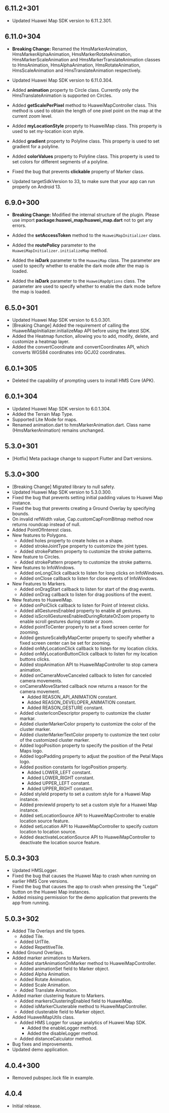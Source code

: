 ## 6.11.2+301

- Updated Huawei Map SDK version to 6.11.2.301.

## 6.11.0+304

- **Breaking Change:** Renamed the HmsMarkerAnimation, HmsMarkerAlphaAnimation, HmsMarkerRotateAnimation, HmsMarkerScaleAnimation and HmsMarkerTranslateAnimation classes to HmsAnimation, HmsAlphaAnimation, HmsRotateAnimation, HmsScaleAnimation and HmsTranslateAnimation respectively. 

- Updated Huawei Map SDK version to 6.11.0.304.
- Added **animation** property to Circle class. Currently only the HmsTranslateAnimation is supported on Circles.
- Added **getScalePerPixel** method to HuaweiMapController class. This method is used to obtain the length of one pixel point on the map at the current zoom level.
- Added **myLocationStyle** property to HuaweiMap class. This property is used to set my-location icon style.
- Added **gradient** property to Polyline class. This property is used to set gradient for a polyline.
- Added **colorValues** property to Polyline class. This property is used to set colors for different segments of a polyline.
- Fixed the bug that prevents **clickable** property of Marker class. 
- Updated targetSdkVersion to 33, to make sure that your app can run properly on Android 13.

## 6.9.0+300

- **Breaking Change:** Modified the internal structure of the plugin. Please use import **package:huawei_map/huawei_map.dart** not to get any errors.

- Added the **setAccessToken** method to the `HuaweiMapInitializer` class.
- Added the **routePolicy** parameter to the `HuaweiMapInitializer.initializeMap` method.
- Added the **isDark** parameter to the `HuaweiMap` class. The parameter are used to specify whether to enable the dark mode after the map is loaded.
- Added the **isDark** parameter to the `HuaweiMapOptions` class. The parameter are used to specify whether to enable the dark mode before the map is loaded.

## 6.5.0+301

- Updated Huawei Map SDK version to 6.5.0.301.
- [Breaking Change] Added the requirement of calling the HuaweiMapInitializer.initializeMap API before using the latest SDK.
- Added the Heatmap function, allowing you to add, modify, delete, and customize a heatmap layer.
- Added the convertCoordinate and convertCoordinates API, which converts WGS84 coordinates into GCJ02 coordinates.

## 6.0.1+305

- Deleted the capability of prompting users to install HMS Core (APK).

## 6.0.1+304

- Updated Huawei Map SDK version to 6.0.1.304.
- Added the Terrain Map Type.
- Supported Lite Mode for maps.
- Renamed animation.dart to hmsMarkerAnimation.dart. Class name (HmsMarkerAnimation) remains unchanged.

## 5.3.0+301

- [Hotfix] Meta package change to support Flutter and Dart versions.

## 5.3.0+300

- [Breaking Change] Migrated library to null safety.
- Updated Huawei Map SDK version to 5.3.0.300.
- Fixed the bug that prevents setting initial padding values to Huawei Map instance.
- Fixed the bug that prevents creating a Ground Overlay by specifying bounds.
- On invalid refWidth value, Cap.customCapFromBitmap method now returns roundcap instead of null.
- Added PointOfInterest class.
- New features to Polygons.
  - Added holes property to create holes on a shape.
  - Added strokeJointType property to customize the joint types.
  - Added strokePattern property to customize the stroke patterns.
- New feature to Circles.
  - Added strokePattern property to customize the stroke patterns.
- New features to InfoWindows.
  - Added onLongClick callback to listen for long clicks on InfoWindows.
  - Added onClose callback to listen for close events of InfoWindows.
- New Features to Markers.
  - Added onDragStart callback to listen for start of the drag events.
  - Added onDrag callback to listen for drag positions of the event.
- New features to HuaweiMap.
  - Added onPoiClick callback to listen for Point of Interest clicks.
  - Added allGesturesEnabled property to enable all gestures.
  - Added isScrollGesturesEnabledDuringRotateOrZoom property to enable scroll gestures during rotate or zoom.
  - Added pointToCenter property to set a fixed screen center for zooming.
  - Added gestureScaleByMapCenter property to specify whether a fixed screen center can be set for zooming.
  - Added onMyLocationClick callback to listen for my location clicks.
  - Added onMyLocationButtonClick callback to listen for my location buttons clicks.
  - Added stopAnimation API to HuaweiMapController to stop camera animation.
  - Added onCameraMoveCanceled callback to listen for canceled camera movements.
  - onCameraMoveStarted callback now returns a reason for the camera movement.
    - Added REASON_API_ANIMATION constant.
    - Added REASON_DEVELOPER_ANIMATION constant.
    - Added REASON_GESTURE constant.
  - Added clusterIconDescriptor property to customize the cluster markar.
  - Added clusterMarkerColor property to customize the color of the cluster marker.
  - Added clusterMarkerTextColor property to customize the text color of the customized cluster marker.
  - Added logoPosition property to specify the position of the Petal Maps logo.
  - Added logoPadding property to adjust the position of the Petal Maps logo.
  - Added position constants for logoPosition property.
    - Added LOWER_LEFT constant.
    - Added LOWER_RIGHT constant.
    - Added UPPER_LEFT constant.
    - Added UPPER_RIGHT constant.
  - Added styleId property to set a custom style for a Huawei Map instance.
  - Added previewId property to set a custom style for a Huawei Map instance.
  - Added setLocationSource API to HuaweiMapController to enable location source feature.
  - Added setLocation API to HuaweiMapController to specify custom location to location source.
  - Added deactivateLocationSource API to HuaweiMapController to deactivate the location source feature.

## 5.0.3+303

- Updated HMSLogger.
- Fixed the bug that causes the Huawei Map to crash when running on earlier HMS Core versions.
- Fixed the bug that causes the app to crash when pressing the "Legal" button on the Huawei Map instances.
- Added missing permission for the demo application that prevents the app from running.

## 5.0.3+302

- Added Tile Overlays and tile types.
  - Added Tile.
  - Added UrlTile.
  - Added RepetitiveTile.
- Added Ground Overlays.
- Added marker animations to Markers.
  - Added startAnimationOnMarker method to HuaweiMapController.
  - Added animationSet field to Marker object.
  - Added Alpha Animation.
  - Added Rotate Animation.
  - Added Scale Animation.
  - Added Translate Animation.
- Added marker clustering feature to Markers.
  - Added markersClusteringEnabled field to HuaweiMap.
  - Added isMarkerClusterable method to HuaweiMapController.
  - Added clusterable field to Marker object.
- Added HuaweiMapUtils class.
  - Added HMS Logger for usage analytics of Huawei Map SDK.
    - Added the enableLogger method.
    - Added the disableLogger method.
  - Added distanceCalculator method.
- Bug fixes and improvements.
- Updated demo application.

## 4.0.4+300

- Removed pubspec.lock file in example.

## 4.0.4

- Initial release.
